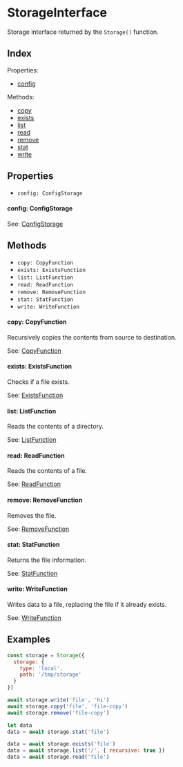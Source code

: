 
# StorageInterface


Storage interface returned by the `Storage()` function.

## Index



Properties:

- [config](#config-configstorage)


Methods:

- [copy](#copy)
- [exists](#exists)
- [list](#list)
- [read](#read)
- [remove](#remove)
- [stat](#stat)
- [write](#write)


## Properties

- `config: ConfigStorage`


#### config: ConfigStorage



See: [ConfigStorage](ConfigStorage.md)




## Methods

- `copy: CopyFunction`
- `exists: ExistsFunction`
- `list: ListFunction`
- `read: ReadFunction`
- `remove: RemoveFunction`
- `stat: StatFunction`
- `write: WriteFunction`


#### copy: CopyFunction

Recursively copies the contents from source to destination.

See: [CopyFunction](CopyFunction.md)




#### exists: ExistsFunction

Checks if a file exists.

See: [ExistsFunction](ExistsFunction.md)




#### list: ListFunction

Reads the contents of a directory.

See: [ListFunction](ListFunction.md)




#### read: ReadFunction

Reads the contents of a file.

See: [ReadFunction](ReadFunction.md)




#### remove: RemoveFunction

Removes the file.

See: [RemoveFunction](RemoveFunction.md)




#### stat: StatFunction

Returns the file information.

See: [StatFunction](StatFunction.md)




#### write: WriteFunction

Writes data to a file, replacing the file if it already exists.

See: [WriteFunction](WriteFunction.md)



## Examples

```js
const storage = Storage({
  storage: {
    type: 'local',
    path: '/tmp/storage'
  }
})

await storage.write('file', 'hi')
await storage.copy('file', 'file-copy')
await storage.remove('file-copy')

let data
data = await storage.stat('file')

data = await storage.exists('file')
data = await storage.list('/', { recursive: true })
data = await storage.read('file')
```